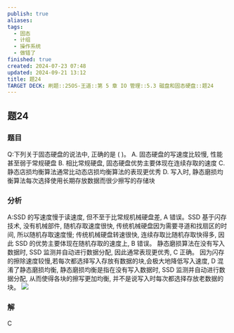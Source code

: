 ```yaml
---
publish: true
aliases: 
tags:
  - 固态
  - 计组
  - 操作系统
  - 做错了
finished: true
created: 2024-07-23 07:48
updated: 2024-09-21 13:12
title: 题24
TARGET DECK: 刷题::25OS-王道::第 5 章 IO 管理::5.3 磁盘和固态硬盘::题24
---
```


## 题24
### 题目
Q:下列关于固态硬盘的说法中, 正确的是 ( )。
A. 固态硬盘的写速度比较慢, 性能甚至弱于常规硬盘
B. 相比常规硬盘, 固态硬盘优势主要体现在连续存取的速度
C. 静态店损均衡算法通常比动态店损均衡算法的表现更优秀
D. 写入时, 静态磨损均衡算法每次选择使用长期存放数据而很少擦写的存储块
### 分析
A:SSD 的写速度慢于读速度, 但不至于比常规机械硬盘差, A 错误。SSD 基于闪存技术, 没有机械部件, 随机存取速度很快, 传统机械硬盘因为需要寻道和找扇区的时间, 所以随机存取速度慢; 传统机械硬盘转速很快, 连续存取比随机存取快得多, 因此 SSD 的优势主要体现在随机存取的速度上, B 错误。
静态磨损算法在没有写入数据时, SSD 监测并自动进行数据分配, 因此通常表现更优秀, $\mathrm{C}$ 正确。
因为闪存的擦除速度较慢,若每次都选择写入存放有数据的块,会极大地降低写入速度, D 混淆了静态磨损均衡, 静态磨损均衡是指在没有写入数据时, SSD 监测并自动进行数据分配, 从而使得各块的擦写更加均衡, 并不是说写入时每次都选择存放老数据的块。
![](https://img.hwenyi.live/202408112041375.webp)
### 解
C
